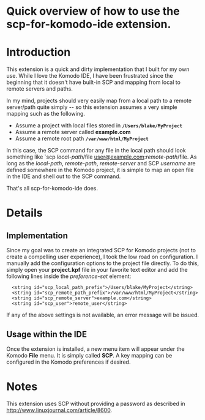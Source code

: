 # Quick overview of how to use the scp-for-komodo-ide extension.

# Introduction #

This extension is a quick and dirty implementation that I built for my own use. While I love the Komodo IDE, I have been frustrated since the beginning that it doesn't have built-in SCP and mapping from local to remote servers and paths.

In my mind, projects should very easily map from a local path to a remote server/path quite simply -- so this extension assumes a very simple mapping such as the following.

  * Assume a project with local files stored in **`/Users/blake/MyProject`**
  * Assume a remote server called **example.com**
  * Assume a remote root path **`/var/www/html/MyProject`**

In this case, the SCP command for any file in the local path should look something like `scp _local-path_/file user@example.com:_remote-path_/file. As long as the _local-path_, _remote-path_, _remote-server_ and SCP _username_ are defined somewhere in the Komodo project, it is simple to map an open file in the IDE and shell out to the SCP command.

That's all scp-for-komodo-ide does.

# Details #

## Implementation ##

Since my goal was to create an integrated SCP for Komodo projects (not to create a compelling user experience), I took the low road on configuration. I manually add the configuration options to the project file directly. To do this, simply open your **project.kpf** file in your favorite text editor and add the following lines inside the _preference-set_ element:

```
  <string id="scp_local_path_prefix">/Users/blake/MyProject</string>
  <string id="scp_remote_path_prefix">/var/www/html/MyProject</string>
  <string id="scp_remote_server">example.com</string>
  <string id="scp_user">remote_user</string>
```

If any of the above settings is not available, an error message will be issued.

## Usage within the IDE ##

Once the extension is installed, a new menu item will appear under the Komodo **File** menu. It is simply called **SCP**. A key mapping can be configured in the Komodo preferences if desired.

# Notes #

This extension uses SCP without providing a password as described in http://www.linuxjournal.com/article/8600.